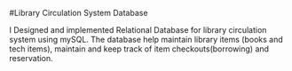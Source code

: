#Library Circulation System Database



I Designed and implemented Relational Database for library circulation system using mySQL.
The database help maintain library items (books and tech items), maintain and keep track of item checkouts(borrowing) and reservation.
